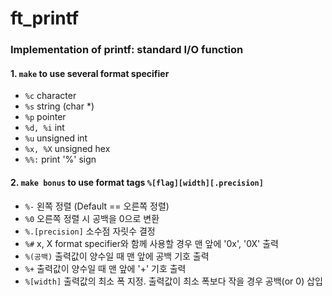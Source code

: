 # ft_printf

### Implementation of printf: standard I/O function

#### 1. ```make``` to use several format specifier
- ```%c``` character
- ```%s``` string (char *)
- ```%p``` pointer
- ```%d, %i``` int
- ```%u``` unsigned int
- ```%x, %X``` unsigned hex
- ```%%:``` print '%' sign
#### 2. ```make bonus``` to use format tags ```%[flag][width][.precision]```
- ```%-``` 왼쪽 정렬 (Default == 오른쪽 정렬)
- ```%0``` 오른쪽 정렬 시 공백을 0으로 변환
- ```%.[precision]``` 소수점 자릿수 결정
- ```%#``` x, X format specifier와 함께 사용할 경우 맨 앞에 '0x', '0X' 출력
- ```%(공백)``` 출력값이 양수일 때 맨 앞에 공백 기호 출력
- ```%+``` 출력값이 양수일 때 맨 앞에 '+' 기호 출력
- ```%[width]``` 출력값의 최소 폭 지정. 출력값이 최소 폭보다 작을 경우 공백(or 0) 삽입
